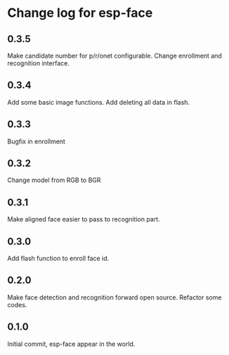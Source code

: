 # Change log for esp-face

## 0.3.5
Make candidate number for p/r/onet configurable.
Change enrollment and recognition interface.

## 0.3.4
Add some basic image functions.
Add deleting all data in flash.

## 0.3.3
Bugfix in enrollment

## 0.3.2
Change model from RGB to BGR

## 0.3.1
Make aligned face easier to pass to recognition part.

## 0.3.0
Add flash function to enroll face id.

## 0.2.0
Make face detection and recognition forward open source.
Refactor some codes.

## 0.1.0
Initial commit, esp-face appear in the world.
